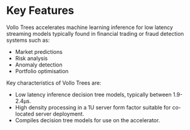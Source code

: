 # Key Features

Vollo Trees accelerates machine learning inference for low latency streaming models
typically found in financial trading or fraud detection systems such as:

- Market predictions
- Risk analysis
- Anomaly detection
- Portfolio optimisation

Key characteristics of Vollo Trees are:

- Low latency inference decision tree models, typically between 1.9-2.4μs.
- High density processing in a 1U server form factor suitable for co-located
  server deployment.
- Compiles decision tree models for use on the accelerator.
